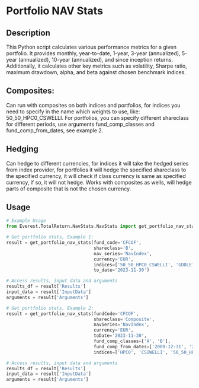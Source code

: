 # Portfolio NAV Stats

## Description

This Python script calculates various performance metrics for a given portfolio. It provides monthly, 
year-to-date, 1-year, 3-year (annualized), 5-year (annualized), 10-year (annualized), and since inception returns. 
Additionally, it calculates other key metrics such as volatility, Sharpe ratio, maximum drawdown, alpha, 
and beta against chosen benchmark indices.

## Composites:
Can run with composites on both indices and portfolios, for indices you need to specify in the name which weights
to use, like: 50_50_HPC0_CSWELLI. For portfolios, you can specify different shareclass for different periods,
use arguments fund_comp_classes and fund_comp_from_dates, see example 2.

## Hedging
Can hedge to different currencies, for indices it will take the hedged series from index provider, for portfolios
it will hedge the specified shareclass to the specified currency, it will check if class currency is same as 
specified currency, if so, it will not hedge. Works with composites as wells, will hedge parts of composite 
that is not the chosen currency.

## Usage

```python
# Example Usage
from Everest.TotalReturn.NavStats.NavStats import get_portfolio_nav_stats

# Get portfolio stats, Example 1:
result = get_portfolio_nav_stats(fund_code='CFCOF',
                                 shareclass='B',
                                 nav_series='NavIndex',
                                 currency='EUR',
                                 indices=['50_50_HPC0_CSWELLI', 'GDDLE15'],
                                 to_date='2023-11-30')

# Access results, input data and arguments
results_df = result['Results']
input_data = result['InputData']
arguments = result['Arguments']

# Get portfolio stats, Example 2:
result = get_portfolio_nav_stats(fundCode='CFCOF',
                                 shareclass='Composite',
                                 navSeries='NavIndex',
                                 currency='EUR',
                                 toDate='2023-11-30',
                                 fund_comp_classes=['A', 'B'],
                                 fund_comp_from_dates=['2009-12-31', '2011-4-30'],
                                 indices=['HPC0', 'CSIWELLI', '50_50_HPC0_CSWELLI'])

# Access results, input data and arguments
results_df = result['Results']
input_data = result['InputData']
arguments = result['Arguments']